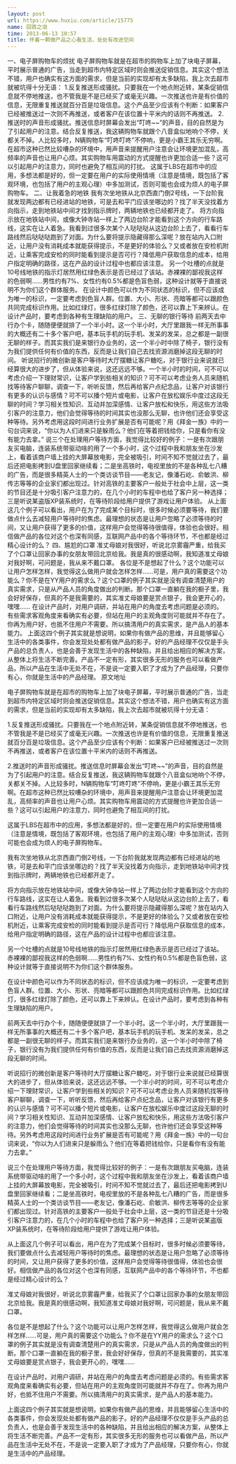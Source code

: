 ```yaml
---
layout: post
url: https://www.huxiu.com/article/15775
name: 回首之泪
time: 2013-06-13 10:57
title: 怀着一颗做产品之心看生活，处处有改进空间
---
```

一、电子屏购物车的烦扰 电子屏购物车就是在超市的购物车上加了块电子屏幕，平时展示普通的广告，当走到超市内特定区域时则会推送促销信息。其实这个想法不错，用户也确实有这方面的需求，但是当前的实现却有太多缺陷，我上次去超市就被坑得十分无语： 1.反复推送形成骚扰。只要我在一个地点附近转，某条促销信息就不停地推送，也不管我是不是已经买了或毫无兴趣。一次推送也许是有价值的信息，无限重复推送就百分百是垃圾信息。这个产品至少应该有个判断：如果客户已经被推送过一次则不再推送，或者客户在该位置十平米内的话则不再推送。 2.推送时的声音形成骚扰。推送信息时屏幕会发出“叮咚~~”的声音，目的自然是为了引起用户的注意。结合反复推送，我这辆购物车就跟个八音盒似地响个不停，关都关不掉。人比较多时，N辆购物车“叮咚叮咚”不停响，更是小霸王其乐无穷啊。在超市这种已然比较嘈杂的环境中，用声音来提醒用户注意会让环境更加混乱，高频率的声音也让用户心烦。其实购物车用震动的方式提醒也许更加合适一些？这可以引起用户的注意力，同时也避免了相互间的打扰。 这属于LBS在超市中的应用，多想法都是好的，但一定要在用户的实际使用情境（注意是情境，既包括了客观环境，也包括了用户的主观心理）中多加测试，否则可能也会成为烦人的电子屏购物车。 二、让我着急的地铁 我有次坐地铁从北京西直门倒2号线，一下台阶我就发现两边都有已经进站的地铁，可是去和平门应该坐哪边的？找了半天没找着方向指示，走到地铁站中间才找到指示牌时，两辆地铁也已经都开走了。 将方向指示放在地铁站中间，或像大钟寺站一样上了两边台阶才能看到这个方向的行车路线，这实在让人着急。我看到过很多次某个人哒哒哒从这边台阶上去了，看看行车路线然后哒哒哒跑到了对面。为什么要将提示隐藏得那么深呢？放在站内入口附近，让用户没有消耗成本就能获得提示，不是更好的体验么？又或者放在安检机附近，让乘客完成安检的同时能看到提示是否可行？降低用户获取信息的成本，给用户指定明确的路径，这在产品的设计过程中也都应该注意。 另一个吐槽的点就是10号线地铁的指示灯居然用红绿色表示是否已经过了该站。赤裸裸的鄙视我这样的色弱啊……男性约有7%、女性约有0.5%都是色盲色弱，这种设计就等于直接说明不为你们这个群体服务。 在设计中颜色可以作为不同状态的标识，但不应该成为唯一的标识，一定要考虑到色盲人群。位置、大小、形状、亮暗等都可以跟颜色共同完成标识作用。比如红绿灯，很多红绿灯除了颜色，还可以靠上下来辨认。在设计产品时，要考虑到各种有生理缺陷的用户。 三、无聊的银行等待 前两天去中行办个卡，随随便便就排了一个半小时。这一个半小时，大厅里跟我一样无所事事的大概还有二十多个客户吧，基本玩手机的玩手机、发呆的发呆，总之都是一副很无聊的样子。而其实我们是来银行办业务的，这一个半小时中除了椅子，银行没有为我们提供任何有价值的东西，反而是让我们自己去找资源消磨掉这段无聊的时间。 听说招行的微创新是客户等待时大厅摆糖让客户糖吃，对于银行业来说就已经算很大的进步了，但从体验来说，这还远远不够。一个半小时的时间，可不可以考虑介绍一下理财常识，让客户学到些相关的知识？可不可以考虑业务人员来随机找等待客户聊聊，调查一下，听听反馈，然后再给客户点纪念品，让客户对该银行有更多的认识与感情？可不可以播个短片或电影，让客户在放松娱乐中度过这段无聊的时间？学习相关性知识、互动并加深感情、让客户放松和快乐，用这些方法吸引客户的注意力，他们会觉得等待的时间其实也没那么无聊，也许他们还会享受这种等待。另外考虑用这段时间进行业务扩展是否有可能呢？用《拜金一族》中的一句台词来说，“你以为人们进来只是躲雨么？他们在等着把钱给你，只是看你有没有能力去拿。” 说三个在处理用户等待方面，我觉得比较好的例子：一是有次跟朋友买电脑，连装系统带驱动啥的用了一个多小时，这个过程中我和朋友坐在沙发上，看着该商户墙上挂的大屏幕放电影，完全被吸引，时间不知不觉就过去了，最后还把电影拷到U盘里回家继续看；二是坐高铁时，电视里放的不是各种乱七八糟的广告，而是很多精英人士的一个类访谈节目——老友记，像潘石屹、俞敏洪、柳传志等等的企业家们都出现过。针对高铁的主要客户一般处于社会中上层，这一类的节目还是十分吸引客户注意力的，在几个小时的车程中也给了客户另一种选择；三是听说某盗版XP装系统时，在等待阶段给用户提供了游戏让用户体验。 从上面这几个例子可以看出，用户在为了完成某个目标时，很多时候必须要等待，我们要做点什么去减轻用户等待时的焦虑。最理想的状态是让用户忽略了必须等待的时间，又让用户获得了更多的价值，这样用户会觉得等待很值得，体验也会很好。相信做产品的各位对这个也深有同感，互联网产品中的各个等待环节，不也都是经过精心设计的么？ 四、尴尬的口罩 准丈母娘对我很好，听说北京雾霾严重，给我买了个口罩让回家办事的女朋友带回北京给我。我是真的很感动啊，我知道准丈母娘对我好啊，可问题是，我从来不戴口罩。 各位是不是想起了什么？这个功能可以让用户怎样怎样，我觉得这么做用户就会怎样怎样……可是，用户真的需要这个功能么？你不是在YY用户的需求么？这个口罩的例子其实就是没有调查清楚用户的真实需求，只是从产品人员的角度做出的判断。那个口罩一直躺在我的橱子里，我会好好保存，但真的不是我需要的，其实准丈母娘要是赏点银子，我会更开心的，嘿嘿…… 在设计产品时，对用户调研，并站在用户的角度去考虑问题是必须的。有些需求客观角度来看确实有必要，但站在用户的主观角度则可能就并不存在了。你再为用户好，也抵不住用户不需要。所以搞清用户的真实需求，是产品人的基本能力。 上面这四个例子其实就是想说明，如果你有做产品的思维，并且能够留心生活中的各类事件，你会发现处处都有做产品的影子。好的产品经理不仅仅是手头产品的总负责人，也是会善于发现生活中的各种缺陷，并且给出相应的解决方案，从整体上将生活不断完善。产品不一定有形，其实很多无形的服务也可以看做产品，所以产品在生活中无处不在，不是说一定要入职了才成为了产品经理，只要你有心，你就是生活中的产品经理。 原文地址

电子屏购物车就是在超市的购物车上加了块电子屏幕，平时展示普通的广告，当走到超市内特定区域时则会推送促销信息。其实这个想法不错，用户也确实有这方面的需求，但是当前的实现却有太多缺陷，我上次去超市就被坑得十分无语：

1.反复推送形成骚扰。只要我在一个地点附近转，某条促销信息就不停地推送，也不管我是不是已经买了或毫无兴趣。一次推送也许是有价值的信息，无限重复推送就百分百是垃圾信息。这个产品至少应该有个判断：如果客户已经被推送过一次则不再推送，或者客户在该位置十平米内的话则不再推送。

2.推送时的声音形成骚扰。推送信息时屏幕会发出“叮咚~~”的声音，目的自然是为了引起用户的注意。结合反复推送，我这辆购物车就跟个八音盒似地响个不停，关都关不掉。人比较多时，N辆购物车“叮咚叮咚”不停响，更是小霸王其乐无穷啊。在超市这种已然比较嘈杂的环境中，用声音来提醒用户注意会让环境更加混乱，高频率的声音也让用户心烦。其实购物车用震动的方式提醒也许更加合适一些？这可以引起用户的注意力，同时也避免了相互间的打扰。

这属于LBS在超市中的应用，多想法都是好的，但一定要在用户的实际使用情境（注意是情境，既包括了客观环境，也包括了用户的主观心理）中多加测试，否则可能也会成为烦人的电子屏购物车。

我有次坐地铁从北京西直门倒2号线，一下台阶我就发现两边都有已经进站的地铁，可是去和平门应该坐哪边的？找了半天没找着方向指示，走到地铁站中间才找到指示牌时，两辆地铁也已经都开走了。

将方向指示放在地铁站中间，或像大钟寺站一样上了两边台阶才能看到这个方向的行车路线，这实在让人着急。我看到过很多次某个人哒哒哒从这边台阶上去了，看看行车路线然后哒哒哒跑到了对面。为什么要将提示隐藏得那么深呢？放在站内入口附近，让用户没有消耗成本就能获得提示，不是更好的体验么？又或者放在安检机附近，让乘客完成安检的同时能看到提示是否可行？降低用户获取信息的成本，给用户指定明确的路径，这在产品的设计过程中也都应该注意。

另一个吐槽的点就是10号线地铁的指示灯居然用红绿色表示是否已经过了该站。赤裸裸的鄙视我这样的色弱啊……男性约有7%、女性约有0.5%都是色盲色弱，这种设计就等于直接说明不为你们这个群体服务。

在设计中颜色可以作为不同状态的标识，但不应该成为唯一的标识，一定要考虑到色盲人群。位置、大小、形状、亮暗等都可以跟颜色共同完成标识作用。比如红绿灯，很多红绿灯除了颜色，还可以靠上下来辨认。在设计产品时，要考虑到各种有生理缺陷的用户。

前两天去中行办个卡，随随便便就排了一个半小时。这一个半小时，大厅里跟我一样无所事事的大概还有二十多个客户吧，基本玩手机的玩手机、发呆的发呆，总之都是一副很无聊的样子。而其实我们是来银行办业务的，这一个半小时中除了椅子，银行没有为我们提供任何有价值的东西，反而是让我们自己去找资源消磨掉这段无聊的时间。

听说招行的微创新是客户等待时大厅摆糖让客户糖吃，对于银行业来说就已经算很大的进步了，但从体验来说，这还远远不够。一个半小时的时间，可不可以考虑介绍一下理财常识，让客户学到些相关的知识？可不可以考虑业务人员来随机找等待客户聊聊，调查一下，听听反馈，然后再给客户点纪念品，让客户对该银行有更多的认识与感情？可不可以播个短片或电影，让客户在放松娱乐中度过这段无聊的时间？学习相关性知识、互动并加深感情、让客户放松和快乐，用这些方法吸引客户的注意力，他们会觉得等待的时间其实也没那么无聊，也许他们还会享受这种等待。另外考虑用这段时间进行业务扩展是否有可能呢？用《拜金一族》中的一句台词来说，“你以为人们进来只是躲雨么？他们在等着把钱给你，只是看你有没有能力去拿。”

说三个在处理用户等待方面，我觉得比较好的例子：一是有次跟朋友买电脑，连装系统带驱动啥的用了一个多小时，这个过程中我和朋友坐在沙发上，看着该商户墙上挂的大屏幕放电影，完全被吸引，时间不知不觉就过去了，最后还把电影拷到U盘里回家继续看；二是坐高铁时，电视里放的不是各种乱七八糟的广告，而是很多精英人士的一个类访谈节目——老友记，像潘石屹、俞敏洪、柳传志等等的企业家们都出现过。针对高铁的主要客户一般处于社会中上层，这一类的节目还是十分吸引客户注意力的，在几个小时的车程中也给了客户另一种选择；三是听说某盗版XP装系统时，在等待阶段给用户提供了游戏让用户体验。

从上面这几个例子可以看出，用户在为了完成某个目标时，很多时候必须要等待，我们要做点什么去减轻用户等待时的焦虑。最理想的状态是让用户忽略了必须等待的时间，又让用户获得了更多的价值，这样用户会觉得等待很值得，体验也会很好。相信做产品的各位对这个也深有同感，互联网产品中的各个等待环节，不也都是经过精心设计的么？

准丈母娘对我很好，听说北京雾霾严重，给我买了个口罩让回家办事的女朋友带回北京给我。我是真的很感动啊，我知道准丈母娘对我好啊，可问题是，我从来不戴口罩。

各位是不是想起了什么？这个功能可以让用户怎样怎样，我觉得这么做用户就会怎样怎样……可是，用户真的需要这个功能么？你不是在YY用户的需求么？这个口罩的例子其实就是没有调查清楚用户的真实需求，只是从产品人员的角度做出的判断。那个口罩一直躺在我的橱子里，我会好好保存，但真的不是我需要的，其实准丈母娘要是赏点银子，我会更开心的，嘿嘿……

在设计产品时，对用户调研，并站在用户的角度去考虑问题是必须的。有些需求客观角度来看确实有必要，但站在用户的主观角度则可能就并不存在了。你再为用户好，也抵不住用户不需要。所以搞清用户的真实需求，是产品人的基本能力。

上面这四个例子其实就是想说明，如果你有做产品的思维，并且能够留心生活中的各类事件，你会发现处处都有做产品的影子。好的产品经理不仅仅是手头产品的总负责人，也是会善于发现生活中的各种缺陷，并且给出相应的解决方案，从整体上将生活不断完善。产品不一定有形，其实很多无形的服务也可以看做产品，所以产品在生活中无处不在，不是说一定要入职了才成为了产品经理，只要你有心，你就是生活中的产品经理。

